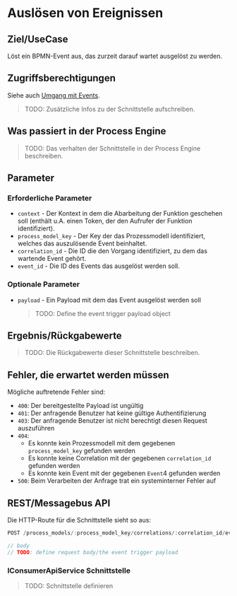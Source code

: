 # Auslösen von Ereignissen

## Ziel/UseCase

Löst ein BPMN-Event aus, das zurzeit darauf wartet ausgelöst zu werden.

## Zugriffsberechtigungen

Siehe auch [Umgang mit Events](./dealing_with_events.md).

> TODO: Zusätzliche Infos zu der Schnittstelle aufschreiben.

## Was passiert in der Process Engine

> TODO: Das verhalten der Schnittstelle in der Process Engine beschreiben.

## Parameter

### Erforderliche Parameter

* `context` - Der Kontext in dem die Abarbeitung der Funktion geschehen soll
  (enthält u.A. einen Token, der den Aufrufer der Funktion identifiziert).
* `process_model_key` - Der Key der das Prozessmodell identifiziert, welches
  das auszulösende Event beinhaltet.
* `correlation_id` - Die ID die den Vorgang identifiziert, zu dem das wartende
  Event gehört.
* `event_id` - Die ID des Events das ausgelöst werden soll.

### Optionale Parameter

* `payload` - Ein Payload mit dem das Event ausgelöst werden soll
  > TODO: Define the event trigger payload object

## Ergebnis/Rückgabewerte

> TODO: Die Rückgabewerte dieser Schnittstelle beschreiben.

## Fehler, die erwartet werden müssen

Mögliche auftretende Fehler sind:
- `400`: Der bereitgestellte Payload ist ungültig
- `401`: Der anfragende Benutzer hat keine gültige Authentifizierung
- `403`: Der anfragende Benutzer ist nicht berechtigt diesen Request auszuführen
- `404`:
  - Es konnte kein Prozessmodell mit dem gegebenen `process_model_key`
    gefunden werden
  - Es konnte keine Correlation mit der gegebenen `correlation_id`
    gefunden werden
  - Es konnte kein Event mit der gegebenen `Event`4
    gefunden werden
- `500`: Beim Verarbeiten der Anfrage trat ein systeminterner Fehler auf

## REST/Messagebus API

Die HTTP-Route für die Schnittstelle sieht so aus:

```JavaScript
POST /process_models/:process_model_key/correlations/:correlation_id/events/:event_id/trigger

// body
// TODO: define request body/the event trigger payload
```

### IConsumerApiService Schnittstelle

> TODO: Schnittstelle definieren
